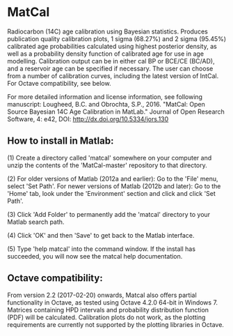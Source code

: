 # MatCal

Radiocarbon (14C) age calibration using Bayesian statistics. Produces publication quality calibration plots, 1 sigma (68.27%) and 2 sigma (95.45%) calibrated age probabilities calculated using highest posterior density, as well as a probability density function of calibrated age for use in age modelling. Calibration output can be in either cal BP or BCE/CE (BC/AD), and a reservoir age can be specified if necessary. The user can choose from a number of calibration curves, including the latest version of IntCal. For Octave compatibility, see below.

For more detailed information and license information, see following manuscript:
Lougheed, B.C. and Obrochta, S.P., 2016. "MatCal: Open Source Bayesian 14C Age Calibration in MatLab." Journal of Open Research Software, 4: e42, DOI: http://dx.doi.org/10.5334/jors.130

How to install in Matlab:
-------------------------
(1) Create a directory called 'matcal' somewhere on your computer and unzip the contents of the 'MatCal-master' repository to that directory. 

(2) For older versions of Matlab (2012a and earlier): Go to the 'File' menu, select 'Set Path'. For newer versions of Matlab (2012b and later): Go to the 'Home' tab, look under the 'Environment' section and click and click 'Set Path'.  
    
(3) Click 'Add Folder' to permanently add the 'matcal' directory to your Matlab search path.

(4) Click 'OK' and then 'Save' to get back to the Matlab interface.

(5) Type 'help matcal' into the command window. If the install has succeeded, you will now see the matcal help documentation.

Octave compatibility:
---------------------
From version 2.2 (2017-02-20) onwards, Matcal also offers partial functionality in Octave, as tested using Octave 4.2.0 64-bit in Windows 7. Matrices containing HPD intervals and probability distribution function (PDF) will be calculated. Calibration plots do not work, as the plotting requirements are currently not supported by the plotting libraries in Octave.
